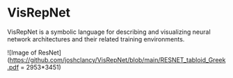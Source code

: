# VisRepNet
VisRepNet is a symbolic language for describing and visualizing neural network architectures and their related training environments. 

![Image of ResNet](https://github.com/joshclancy/VisRepNet/blob/main/RESNET_tabloid_Greek.pdf = 2953*3451)

